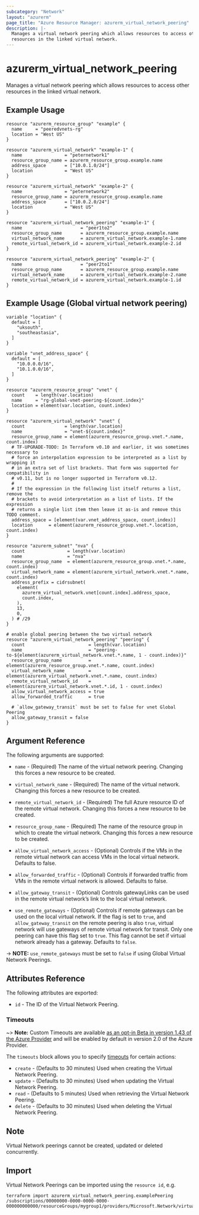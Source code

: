```yaml
---
subcategory: "Network"
layout: "azurerm"
page_title: "Azure Resource Manager: azurerm_virtual_network_peering"
description: |-
  Manages a virtual network peering which allows resources to access other
  resources in the linked virtual network.
---
```


# azurerm_virtual_network_peering

Manages a virtual network peering which allows resources to access other
resources in the linked virtual network.

## Example Usage

```hcl
resource "azurerm_resource_group" "example" {
  name     = "peeredvnets-rg"
  location = "West US"
}

resource "azurerm_virtual_network" "example-1" {
  name                = "peternetwork1"
  resource_group_name = azurerm_resource_group.example.name
  address_space       = ["10.0.1.0/24"]
  location            = "West US"
}

resource "azurerm_virtual_network" "example-2" {
  name                = "peternetwork2"
  resource_group_name = azurerm_resource_group.example.name
  address_space       = ["10.0.2.0/24"]
  location            = "West US"
}

resource "azurerm_virtual_network_peering" "example-1" {
  name                      = "peer1to2"
  resource_group_name       = azurerm_resource_group.example.name
  virtual_network_name      = azurerm_virtual_network.example-1.name
  remote_virtual_network_id = azurerm_virtual_network.example-2.id
}

resource "azurerm_virtual_network_peering" "example-2" {
  name                      = "peer2to1"
  resource_group_name       = azurerm_resource_group.example.name
  virtual_network_name      = azurerm_virtual_network.example-2.name
  remote_virtual_network_id = azurerm_virtual_network.example-1.id
}
```

## Example Usage (Global virtual network peering)

```hcl
variable "location" {
  default = [
    "uksouth",
    "southeastasia",
  ]
}

variable "vnet_address_space" {
  default = [
    "10.0.0.0/16",
    "10.1.0.0/16",
  ]
}

resource "azurerm_resource_group" "vnet" {
  count    = length(var.location)
  name     = "rg-global-vnet-peering-${count.index}"
  location = element(var.location, count.index)
}

resource "azurerm_virtual_network" "vnet" {
  count               = length(var.location)
  name                = "vnet-${count.index}"
  resource_group_name = element(azurerm_resource_group.vnet.*.name, count.index)
  # TF-UPGRADE-TODO: In Terraform v0.10 and earlier, it was sometimes necessary to
  # force an interpolation expression to be interpreted as a list by wrapping it
  # in an extra set of list brackets. That form was supported for compatibility in
  # v0.11, but is no longer supported in Terraform v0.12.
  #
  # If the expression in the following list itself returns a list, remove the
  # brackets to avoid interpretation as a list of lists. If the expression
  # returns a single list item then leave it as-is and remove this TODO comment.
  address_space = [element(var.vnet_address_space, count.index)]
  location      = element(azurerm_resource_group.vnet.*.location, count.index)
}

resource "azurerm_subnet" "nva" {
  count                = length(var.location)
  name                 = "nva"
  resource_group_name  = element(azurerm_resource_group.vnet.*.name, count.index)
  virtual_network_name = element(azurerm_virtual_network.vnet.*.name, count.index)
  address_prefix = cidrsubnet(
    element(
      azurerm_virtual_network.vnet[count.index].address_space,
      count.index,
    ),
    13,
    0,
  ) # /29
}

# enable global peering between the two virtual network
resource "azurerm_virtual_network_peering" "peering" {
  count                        = length(var.location)
  name                         = "peering-to-${element(azurerm_virtual_network.vnet.*.name, 1 - count.index)}"
  resource_group_name          = element(azurerm_resource_group.vnet.*.name, count.index)
  virtual_network_name         = element(azurerm_virtual_network.vnet.*.name, count.index)
  remote_virtual_network_id    = element(azurerm_virtual_network.vnet.*.id, 1 - count.index)
  allow_virtual_network_access = true
  allow_forwarded_traffic      = true

  # `allow_gateway_transit` must be set to false for vnet Global Peering
  allow_gateway_transit = false
}
```

## Argument Reference

The following arguments are supported:

* `name` - (Required) The name of the virtual network peering. Changing this
    forces a new resource to be created.

* `virtual_network_name` - (Required) The name of the virtual network. Changing
    this forces a new resource to be created.

* `remote_virtual_network_id` - (Required) The full Azure resource ID of the
    remote virtual network.  Changing this forces a new resource to be created.

* `resource_group_name` - (Required) The name of the resource group in which to
    create the virtual network. Changing this forces a new resource to be
    created.

* `allow_virtual_network_access` - (Optional) Controls if the VMs in the remote
    virtual network can access VMs in the local virtual network. Defaults to
    false.

* `allow_forwarded_traffic` - (Optional) Controls if forwarded traffic from  VMs
    in the remote virtual network is allowed. Defaults to false.

* `allow_gateway_transit` - (Optional) Controls gatewayLinks can be used in the
    remote virtual network’s link to the local virtual network.

* `use_remote_gateways` - (Optional) Controls if remote gateways can be used on
    the local virtual network. If the flag is set to `true`, and
    `allow_gateway_transit` on the remote peering is also `true`, virtual network will
    use gateways of remote virtual network for transit. Only one peering can
    have this flag set to `true`. This flag cannot be set if virtual network
    already has a gateway. Defaults to `false`.

-> **NOTE:** `use_remote_gateways` must be set to `false` if using Global Virtual Network Peerings.

## Attributes Reference

The following attributes are exported:

* `id` - The ID of the Virtual Network Peering.

### Timeouts

~> **Note:** Custom Timeouts are available [as an opt-in Beta in version 1.43 of the Azure Provider](/docs/providers/azurerm/guides/2.0-beta.html) and will be enabled by default in version 2.0 of the Azure Provider.

The `timeouts` block allows you to specify [timeouts](https://www.terraform.io/docs/configuration/resources.html#timeouts) for certain actions:

* `create` - (Defaults to 30 minutes) Used when creating the Virtual Network Peering.
* `update` - (Defaults to 30 minutes) Used when updating the Virtual Network Peering.
* `read` - (Defaults to 5 minutes) Used when retrieving the Virtual Network Peering.
* `delete` - (Defaults to 30 minutes) Used when deleting the Virtual Network Peering.

## Note

Virtual Network peerings cannot be created, updated or deleted concurrently.

## Import

Virtual Network Peerings can be imported using the `resource id`, e.g.

```shell
terraform import azurerm_virtual_network_peering.examplePeering /subscriptions/00000000-0000-0000-0000-000000000000/resourceGroups/mygroup1/providers/Microsoft.Network/virtualNetworks/myvnet1/virtualNetworkPeerings/myvnet1peering
```
